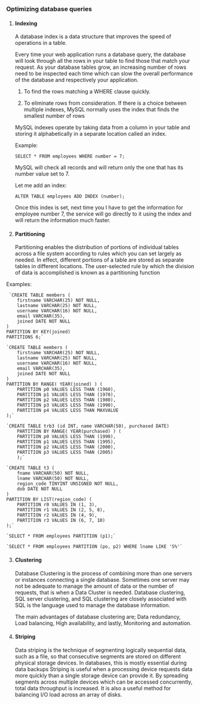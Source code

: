 ### Optimizing database queries

1. #### Indexing

	A database index is a data structure that improves the speed of operations in a table.

	Every time your web application runs a database query, the database will look through all the rows in your table to 	    find those that match your request. As your database tables grow, an increasing number of rows need to be inspected 	each time which can slow the overall performance of the database and respectively your application.
	
	1. To find the rows matching a WHERE clause quickly.
	
	2. To eliminate rows from consideration. If there is a choice between multiple indexes, MySQL normally uses the index that finds the smallest number of rows
	
	MySQL indexes operate by taking data from a column in your table and storing it alphabetically in a separate location 	      called an index.
	
	Example:
	
	`SELECT * FROM employees WHERE number = 7;`
	
	MySQL will check all records and will return only the one that has its number value set to 7.
	
	Let me add an index:
	
	`ALTER TABLE employees ADD INDEX (number);`
	
	Once this index is set, next time you I have to get the information for employee number 7, the service will go directly             to it using the index and will return the information much faster.
	
1. #### Partitioning

	Partitioning enables the distribution of portions of individual tables across a file system according to rules which you can set largely as needed. In effect, different portions of a table are stored as separate tables in different locations. The user-selected rule by which the division of data is accomplished is known as a partitioning function
	
 Examples:
 
	 `CREATE TABLE members (
	    firstname VARCHAR(25) NOT NULL,
	    lastname VARCHAR(25) NOT NULL,
	    username VARCHAR(16) NOT NULL,
	    email VARCHAR(35),
	    joined DATE NOT NULL
	)
	PARTITION BY KEY(joined)
	PARTITIONS 6;`

	`CREATE TABLE members (
	    firstname VARCHAR(25) NOT NULL,
	    lastname VARCHAR(25) NOT NULL,
	    username VARCHAR(16) NOT NULL,
	    email VARCHAR(35),
	    joined DATE NOT NULL
	)
	PARTITION BY RANGE( YEAR(joined) ) (
	    PARTITION p0 VALUES LESS THAN (1960),
	    PARTITION p1 VALUES LESS THAN (1970),
	    PARTITION p2 VALUES LESS THAN (1980),
	    PARTITION p3 VALUES LESS THAN (1990),
	    PARTITION p4 VALUES LESS THAN MAXVALUE
	);`

	`CREATE TABLE trb3 (id INT, name VARCHAR(50), purchased DATE)
	    PARTITION BY RANGE( YEAR(purchased) ) (
		PARTITION p0 VALUES LESS THAN (1990),
		PARTITION p1 VALUES LESS THAN (1995),
		PARTITION p2 VALUES LESS THAN (2000),
		PARTITION p3 VALUES LESS THAN (2005)
	    );`
    
	`CREATE TABLE t3 (
	    fname VARCHAR(50) NOT NULL,
	    lname VARCHAR(50) NOT NULL,
	    region_code TINYINT UNSIGNED NOT NULL,
	    dob DATE NOT NULL
	)
	PARTITION BY LIST(region_code) (
	    PARTITION r0 VALUES IN (1, 3),
	    PARTITION r1 VALUES IN (2, 5, 8),
	    PARTITION r2 VALUES IN (4, 9),
	    PARTITION r3 VALUES IN (6, 7, 10)
	);`

	`SELECT * FROM employees PARTITION (p1);`

	`SELECT * FROM employees PARTITION (po, p2) WHERE lname LIKE 'S%'`

3. #### Clustering

	Database Clustering is the process of combining more than one servers or instances connecting a single database. Sometimes one server may not be adequate to manage the amount of data or the number of requests, that is when a Data Cluster is needed. Database clustering, SQL server clustering, and SQL clustering are closely associated with SQL is the language used to manage the database information.
	
	The main advantages of database clustering are; Data redundancy, Load balancing, High availability, and lastly, Monitoring and automation.
	
4. #### Striping

	Data striping is the technique of segmenting logically sequential data, such as a file, so that consecutive segments are stored on different physical storage devices. In databases, this is mostly essential during data backups
Striping is useful when a processing device requests data more quickly than a single storage device can provide it. By spreading segments across multiple devices which can be accessed concurrently, total data throughput is increased. It is also a useful method for balancing I/O load across an array of disks.
